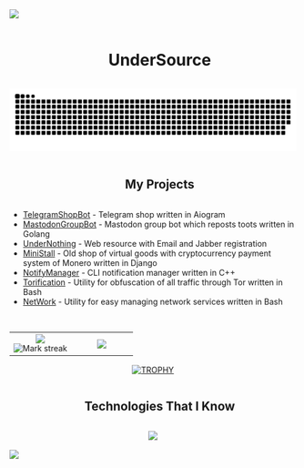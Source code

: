 <img src="https://user-images.githubusercontent.com/73097560/115834477-dbab4500-a447-11eb-908a-139a6edaec5c.gif">

<div id="user-content-toc">
    <ul align="center">
        <summary>
            <h1 style="display: inline-block">UnderSource</h1>
        </summary>
    </ul>
</div>

<div align="center">
    <img  src="https://github.com/1999AZZAR/1999AZZAR/blob/main/resources/img/grid-snake.svg" alt="snake"/>
</div>

<div id="user-content-toc">
    <ul align="center">
        <summary>
            <h2 style="display: inline-block">My Projects</h2>
        </summary>
    </ul>
</div>

* [TelegramShopBot](https://github.com/undersource/telegramshop-bot) - Telegram shop written in Aiogram
* [MastodonGroupBot](https://github.com/undersource/mastodon-group-bot) - Mastodon group bot which reposts toots written in Golang
* [UnderNothing](https://github.com/undersource/undernothing) - Web resource with Email and Jabber registration
* [MiniStall](https://github.com/undersource/ministall) - Old shop of virtual goods with cryptocurrency payment system of Monero written in Django
* [NotifyManager](https://github.com/undersource/notifymanager) - CLI notification manager written in C++
* [Torification](https://github.com/undersource/torification) - Utility for obfuscation of all traffic through Tor written in Bash
* [NetWork](https://github.com/undersource/nw) - Utility for easy managing network services written in Bash

<br>
<p align="center">
    <table align="center">
        <tr border="none">
            <td width="50%" align="center">
                <img  align="center"  src="https://github-readme-stats.vercel.app/api?username=undersource&theme=dark&show_icons=true&count_private=true"/>
                <br>
                <img  title="🔥 Get streak stats for your profile at git.io/streak-stats" alt="Mark streak" src="https://github-readme-streak-stats.herokuapp.com/?user=undersource&theme=dark&hide_border=false" /> 
            </td>
            <td width="50%" align="center">
                <img  align="center"  src="https://github-readme-stats.anuraghazra1.vercel.app/api/top-langs/?username=undersource&theme=dark&hide_border=false&no-bg=true&no-frame=true&langs_count=7"/>
            </td>
        </tr>
    </table>
    <div align=center>
        <a href="https://github.com/ryo-ma/github-profile-trophy" title="Go to Source">
            <img align="center" src="https://github-profile-trophy.vercel.app/?username=undersource&theme=radical&row=1&column=7&margin-h=15&margin-w=5&no-bg=true" alt="TROPHY"/>
        </a>
    </div>
</p>

<div id="user-content-toc">
    <ul align="center">
        <summary>
            <h2 style="display: inline-block">Technologies That I Know</h2>
        </summary>
    </ul>
</div>

<p align="center">
    <a href="https://skillicons.dev">
        <img src="https://skillicons.dev/icons?i=html,css,js,py,php,go,c,cpp,r,bash,md,latex,regex,selenium,fastapi,django,laravel,wordpress,activitypub,mastodon,misskey,sqlite,mysql,postgres,docker,kubernetes,nginx,git,linux,bsd,vim,neovim,vscode,github,stackoverflow&perline=20"/>
    </a>
</p>

<img src="https://user-images.githubusercontent.com/73097560/115834477-dbab4500-a447-11eb-908a-139a6edaec5c.gif"/>
